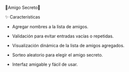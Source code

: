 🎁Amigo Secreto🎁




✨ Características

* Agregar nombres a la lista de amigos.

* Validación para evitar entradas vacías o repetidas.

* Visualización dinámica de la lista de amigos agregados.

* Sorteo aleatorio para elegir el amigo secreto.

* Interfaz amigable y fácil de usar.
